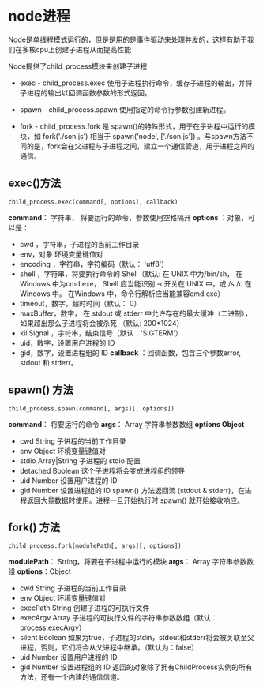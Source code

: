 # node进程
Node是单线程模式运行的，但是是用的是事件驱动来处理并发的，这样有助于我们在多核cpu上创建子进程从而提高性能

Node提供了child_process模块来创建子进程
- exec - child_process.exec 使用子进程执行命令，缓存子进程的输出，并将子进程的输出以回调函数参数的形式返回。

- spawn - child_process.spawn 使用指定的命令行参数创建新进程。

- fork - child_process.fork 是 spawn()的特殊形式，用于在子进程中运行的模块，如 fork('./son.js') 相当于 spawn('node', ['./son.js']) 。与spawn方法不同的是，fork会在父进程与子进程之间，建立一个通信管道，用于进程之间的通信。
## exec()方法
```
child_process.exec(command[, options], callback)
```
**command**： 字符串， 将要运行的命令，参数使用空格隔开
**options** ：对象，可以是：
- cwd ，字符串，子进程的当前工作目录
- env，对象 环境变量键值对
- encoding ，字符串，字符编码（默认： 'utf8'）
- shell ，字符串，将要执行命令的 Shell（默认: 在 UNIX 中为/bin/sh， 在 Windows 中为cmd.exe， Shell 应当能识别 -c开关在 UNIX 中，或 /s /c 在 Windows 中。 在Windows 中，命令行解析应当能兼容cmd.exe）
- timeout，数字，超时时间（默认： 0）
- maxBuffer，数字， 在 stdout 或 stderr 中允许存在的最大缓冲（二进制），如果超出那么子进程将会被杀死 （默认: 200*1024）
- killSignal ，字符串，结束信号（默认：'SIGTERM'）
- uid，数字，设置用户进程的 ID
- gid，数字，设置进程组的 ID
**callback** ：回调函数，包含三个参数error, stdout 和 stderr。

## spawn() 方法
```
child_process.spawn(command[, args][, options])
```
**command**： 将要运行的命令
**args**： Array 字符串参数数组
**options Object**
- cwd String 子进程的当前工作目录
- env Object 环境变量键值对
- stdio Array|String 子进程的 stdio 配置
- detached Boolean 这个子进程将会变成进程组的领导
- uid Number 设置用户进程的 ID
- gid Number 设置进程组的 ID
spawn() 方法返回流 (stdout & stderr)，在进程返回大量数据时使用。进程一旦开始执行时 spawn() 就开始接收响应。


## fork() 方法
```
child_process.fork(modulePath[, args][, options])
```
**modulePath**： String，将要在子进程中运行的模块
**args**： Array 字符串参数数组
**options**：Object
- cwd String 子进程的当前工作目录
- env Object 环境变量键值对
- execPath String 创建子进程的可执行文件
- execArgv Array 子进程的可执行文件的字符串参数数组（默认： process.execArgv）
- silent Boolean 如果为true，子进程的stdin，stdout和stderr将会被关联至父进程，否则，它们将会从父进程中继承。（默认为：false）
- uid Number 设置用户进程的 ID
- gid Number 设置进程组的 ID
返回的对象除了拥有ChildProcess实例的所有方法，还有一个内建的通信信道。